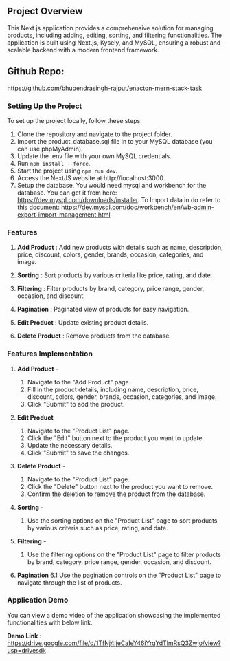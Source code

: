 ## Project Overview

This Next.js application provides a comprehensive solution for managing products, including adding, editing, sorting, and filtering functionalities. The application is built using Next.js, Kysely, and MySQL, ensuring a robust and scalable backend with a modern frontend framework.

## Github Repo:

https://github.com/bhupendrasingh-rajput/enacton-mern-stack-task

### Setting Up the Project

To set up the project locally, follow these steps:

1. Clone the repository and navigate to the project folder.
2. Import the product_database.sql file in to your MySQL database (you can use phpMyAdmin).
3. Update the .env file with your own MySQL credentials.
4. Run `npm install --force`.
5. Start the project using `npm run dev`.
6. Access the NextJS website at http://localhost:3000.
7. Setup the database, You would need mysql and workbench for the database. You can get it from here: https://dev.mysql.com/downloads/installer. To Import data in do refer to this document: https://dev.mysql.com/doc/workbench/en/wb-admin-export-import-management.html

### Features

1. **Add Product** : Add new products with details such as name, description, price, discount, colors, gender, brands, occasion, categories, and image.

2. **Sorting** : Sort products by various criteria like price, rating, and date.
   
3. **Filtering** : Filter products by brand, category, price range, gender, occasion, and discount.

4. **Pagination** : Paginated view of products for easy navigation.
   
5. **Edit Product** : Update existing product details.

6. **Delete Product** : Remove products from the database.

### Features Implementation 
1. **Add Product** -
   1. Navigate to the "Add Product" page.
   2. Fill in the product details, including name, description, price, discount, colors, gender, brands, occasion, categories, and image.
   3. Click "Submit" to add the product.
   
2. **Edit Product** -
   1. Navigate to the "Product List" page.
   2. Click the "Edit" button next to the product you want to update.
   3. Update the necessary details.
   4. Click "Submit" to save the changes.

3. **Delete Product** -
   1. Navigate to the "Product List" page.
   2. Click the "Delete" button next to the product you want to remove.
   3. Confirm the deletion to remove the product from the database.

4. **Sorting** -
   1. Use the sorting options on the "Product List" page to sort products by various criteria such as price, rating, and date.

5. **Filtering** -
    1. Use the filtering options on the "Product List" page to filter products by brand, category, price range, gender, occasion, and discount.

11. **Pagination**
6.1 Use the pagination controls on the "Product List" page to navigate through the list of products.

### Application Demo
You can view a demo video of the application showcasing the implemented functionalities with below link.

**Demo Link** : https://drive.google.com/file/d/1TfNj4ljeCaIeY46iYrqYdTlmRsQ3Zwjo/view?usp=drivesdk

